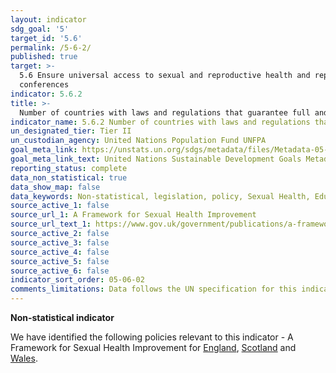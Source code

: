 ```yaml
---
layout: indicator
sdg_goal: '5'
target_id: '5.6'
permalink: /5-6-2/
published: true
target: >-
  5.6 Ensure universal access to sexual and reproductive health and reproductive rights as agreed in accordance with the Programme of Action of the International Conference on Population and Development and the Beijing Platform for Action and the outcome documents of their review
  conferences
indicator: 5.6.2
title: >-
  Number of countries with laws and regulations that guarantee full and equal access to women and men aged 15 years and older to sexual and reproductive health care, information and education
indicator_name: 5.6.2 Number of countries with laws and regulations that guarantee full and equal access to women and men aged 15 years and older to sexual and reproductive health care, information and education
un_designated_tier: Tier II
un_custodian_agency: United Nations Population Fund UNFPA
goal_meta_link: https://unstats.un.org/sdgs/metadata/files/Metadata-05-06-02.pdf
goal_meta_link_text: United Nations Sustainable Development Goals Metadata (PDF 4.0 MB)
reporting_status: complete
data_non_statistical: true
data_show_map: false
data_keywords: Non-statistical, legislation, policy, Sexual Health, Education
source_active_1: false
source_url_1: A Framework for Sexual Health Improvement
source_url_text_1: https://www.gov.uk/government/publications/a-framework-for-sexual-health-improvement-in-england  /  http://www.gov.scot/Resource/Doc/35596/0012575.pdf  /  http://www.wales.nhs.uk/sites3/documents/485/Strategy%20(English)1.pdf
source_active_2: false
source_active_3: false
source_active_4: false
source_active_5: false
source_active_6: false
indicator_sort_order: 05-06-02
comments_limitations: Data follows the UN specification for this indicator. This indicator has been identified in collaboration with topic experts.
---
```

**Non-statistical indicator**

We have identified the following policies relevant to this indicator - A Framework for Sexual Health Improvement for [England](https://www.gov.uk/government/publications/a-framework-for-sexual-health-improvement-in-england),
[Scotland](http://www.gov.scot/Resource/Doc/35596/0012575.pdf) and [Wales](http://www.wales.nhs.uk/sites3/documents/485/Strategy%20(English)1.pdf).